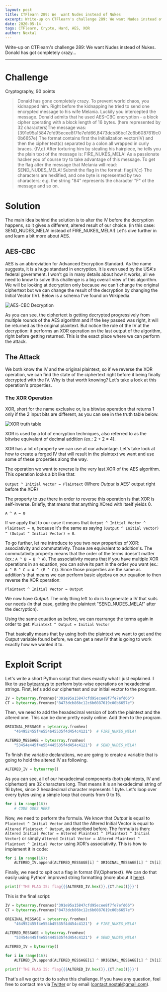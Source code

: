 ```yaml
---
layout: post
title: CTFlearn 289: We  want Nudes instead of Nukes
excerpt: Write-up on CTFlearn's challenge 289: We want Nudes instead of Nukes. Donald has got completely crazy...
date: 2020-05-14
tags: CTFlearn, Crypto, Hard, AES, XOR
author: Noxtal
---
```


 Write-up on CTFlearn's challenge 289: We want Nudes instead of Nukes. Donald has got completely crazy...

-----

# Challenge
Cryptography, 90 points
> Donald has gone completely crazy. To prevent world chaos, you kidnapped him. Right before the kidnapping he tried to send one encrypted message to his wife Melania. Luckily you intercepted the message. Donald admits that he used AES-CBC encryption - a block cipher operating with a block length of 16 bytes. (here represented by 32 characters)The message was: {391e95a15847cfd95ecee8f7fe7efd66,8473dcb86bc12c6b6087619c00b6657e} The format contains first the Initialization vector(IV) and then the cipher text(c) separated by a colon all wrapped in curly braces. {IV,c} After torturing him by stealing his hairpiece, he tells you the plain text of the message is: FIRE_NUKES_MELA! As a passionate hacker you of course try to take advantage of this message. To get the flag alter the message that Melania will read: SEND_NUDES_MELA! Submit the flag in the format: flag{IV,c} The characters are hexlified, and one byte is represented by two characters; e.g. the string "84" represents the character "F" of the message and so on.

# Solution
The main idea behind the solution is to alter the IV before the decryption happens, so it gives a different, altered result of our choice. (in this case: SEND_NUDES_MELA! instead of FIRE_NUKES_MELA!)
Let's dive further in and learn a bit more about AES.

## AES-CBC
AES is an abbreviation for Advanced Encryption Standard. As the name suggests, it is a huge standard in encryption. It is even used by the USA's federal government. I won't go in many details about how it works, all we need to know to solve this challenge is a big overall view of this algorithm. We will be looking at decryption only because we can't change the original ciphertext but we can change the result of the decryption by changing the Initial Vector (IV). Below is a schema I've found on Wikipedia.

![AES-CBC Decryption](https://upload.wikimedia.org/wikipedia/commons/thumb/2/2a/CBC_decryption.svg/601px-CBC_decryption.svg.png)

As you can see, the ciphertext is getting decrypted progressively from multiple rounds of the AES algorithm and if the key passed was right, it will be returned as the original plaintext. But notice the role of the IV at the decryption: it performs an XOR operation on the last output of the algorithm, right before getting returned. This is the exact place where we can perform the attack. 

## The Attack
We both know the IV and the original plaintext, so if we reverse the XOR operation, we can find the state of the ciphertext right before it being finally decrypted with the IV. Why is that worth knowing? Let's take a look at this operation's properties.

### The XOR Operation
XOR, short for the name exclusive or, is a bitwise operation that returns 1 only if the 2 input bits are different, as you can see in the truth table below.

![XOR truth table](https://lh3.googleusercontent.com/proxy/zmJ4xXzXqQ_UaJ7xwXpo2VZPcFlSRazIiRbf6FPM9VKC6PeSXVWT5Xp0kmyqrm5UA4pAQQtFuyZOfApNCdfOfy4-occIKOOIwsuiOvGBoEvXqKKuqbwJkDulYGERLVuTF8wZ94Secg74Nn2a7_eeJUjTOErn8yKwYSTDZg)

XOR is used by a lot of encryption techniques, also referred to as the bitwise equivalent of decimal addition (ex.: 2 + 2 = 4).

XOR has a lot of property we can use at our advantage. Let's take look at how to create a forged IV that will result in the plaintext we want and use some of these properties along the way.

The operation we want to reverse is the very last XOR of the AES algorithm. This operation looks a bit like that:

`Output ^ Initial Vector = Plaintext`
(Where *Output* is AES' output right before the XOR)

The property to use there in order to reverse this operation is that XOR is self-inverse. Briefly, that means that anything XOred with itself yields 0.

`A ^ A = 0`

If we apply that to our case it means that `Output ^ Initial Vector ^ Plaintext = 0`, because it's the same as saying `(Output ^ Initial Vector) ^ (Output ^ Initial Vector) = 0`.

To go further, let me introduce to you two new properties of XOR: associativity and commutativity. Those are equivalent to addition's. The commutativity property means that the order of the terms doesn't matter (ex.: `A ^ B = B ^ A`). The associativity means that if you have multiple XOR operations in an equation, you can solve its part in the order you want (ex.: `A ^ B ^ C = A ^ (B ^ C)`). Since those properties are the same as addition's that means we can perform basic algebra on our equation to then reverse the XOR operation:

`Plaintext ^ Initial Vector = Output`

We now have *Output*. The only thing left to do is to generate a IV that suits our needs (in that case, getting the plaintext "SEND_NUDES_MELA!" after the decryption).

Using the same equation as before, we can rearrange the terms again in order to get:
`Plaintext ^ Output = Initial Vector`

That basically means that by using both the plaintext we want to get and the *Output* variable found before, we can get a new IV that is going to work exactly how we wanted it to.

# Exploit Script
Let's write a short Python script that does exactly what I just explained.
I like to use [bytearrays](https://docs.python.org/3.1/library/functions.html#bytearray) to perform byte-wise operations on hexadecimal strings.
First, let's add our ciphertext and our initial vector to the program.
```python 
IV = bytearray.fromhex("391e95a15847cfd95ecee8f7fe7efd66")
CT = bytearray.fromhex("8473dcb86bc12c6b6087619c00b6657e")
```

Then, we need to add the hexadecimal version of both the plaintext and the altered one. This can be done pretty easily online. Add them to the program.
```python 
ORIGINAL_MESSAGE = bytearray.fromhex(
    "464952455f4e554b45535f4d454c4121")  # FIRE_NUKES_MELA!

ALTERED_MESSAGE = bytearray.fromhex(
    "53454e445f4e554445535f4d454c4121")  # SEND_NUDES_MELA!
```

To finish the variable declarations, we are going to create a variable that is going to hold the altered IV as following.
```python 
ALTERED_IV = bytearray()
```

As you can see, all of our hexadecimal components (both plaintexts, IV and ciphertext) are 32 characters long. That means it is an hexadecimal string of 16 bytes, since 2 hexadecimal character represents 1 byte. Let's loop over every bytes using a simple loop that counts from 0 to 15.
```python 
for i in range(16):
    # CODE GOES HERE
```

Now, we need to perform the formula. We know that *Output* is equal to `Plaintext ^ Initial Vector` and that the Altered Initial Vector is equal to `Altered Plaintext ^ Output`, as described before. The formula is then: 
`Altered Initial Vector = Altered Plaintext ^ (Plaintext ^ Initial Vector)` or simply `Altered Initial Vector = Altered Plaintext ^ Plaintext ^ Initial Vector` using XOR's associativity. This is how to implement it in code:
```python 
for i in range(16):
    ALTERED_IV.append(ALTERED_MESSAGE[i] ^ ORIGINAL_MESSAGE[i] ^ IV[i])
```

Finally, we need to spit out a flag in format {IV,Ciphertext}. We can do that easily using Python' improved string formatting (more about it [here](https://realpython.com/python-f-strings/#f-strings-a-new-and-improved-way-to-format-strings-in-python)).

```python
print(f'THE FLAG IS: flag{{{ALTERED_IV.hex()},{CT.hex()}}}')
```

This is the final script:
```python 
IV = bytearray.fromhex("391e95a15847cfd95ecee8f7fe7efd66")
CT = bytearray.fromhex("8473dcb86bc12c6b6087619c00b6657e")

ORIGINAL_MESSAGE = bytearray.fromhex(
    "464952455f4e554b45535f4d454c4121")  # FIRE_NUKES_MELA!

ALTERED_MESSAGE = bytearray.fromhex(
    "53454e445f4e554445535f4d454c4121")  # SEND_NUDES_MELA!
    
ALTERED_IV = bytearray()

for i in range(16):
    ALTERED_IV.append(ALTERED_MESSAGE[i] ^ ORIGINAL_MESSAGE[i] ^ IV[i])

print(f'THE FLAG IS: flag{{{ALTERED_IV.hex()},{CT.hex()}}}')
```

That's all we got to do to solve this challenge. If you have any question, feel free to contact me via [Twitter](https://twitter.com/noxtal_) or by email (contact.noxtal@gmail.com).